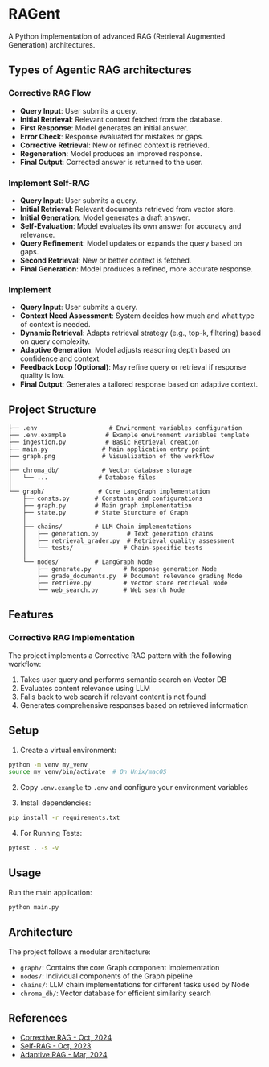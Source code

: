 # RAGent
A Python implementation of advanced RAG (Retrieval Augmented Generation) architectures.


## Types of Agentic RAG architectures
### Corrective RAG Flow
- **Query Input**: User submits a query.
- **Initial Retrieval**: Relevant context fetched from the database.
- **First Response**: Model generates an initial answer.
- **Error Check**: Response evaluated for mistakes or gaps.
- **Corrective Retrieval**: New or refined context is retrieved.
- **Regeneration**: Model produces an improved response.
- **Final Output**: Corrected answer is returned to the user.

### Implement Self-RAG
- **Query Input**: User submits a query.
- **Initial Retrieval**: Relevant documents retrieved from vector store.
- **Initial Generation**: Model generates a draft answer.
- **Self-Evaluation**: Model evaluates its own answer for accuracy and relevance.
- **Query Refinement**: Model updates or expands the query based on gaps.
- **Second Retrieval**: New or better context is fetched.
- **Final Generation**: Model produces a refined, more accurate response.

### Implement 
- **Query Input**: User submits a query.
- **Context Need Assessment**: System decides how much and what type of context is needed.
- **Dynamic Retrieval**: Adapts retrieval strategy (e.g., top-k, filtering) based on query complexity.
- **Adaptive Generation**: Model adjusts reasoning depth based on confidence and context.
- **Feedback Loop (Optional)**: May refine query or retrieval if response quality is low.
- **Final Output**: Generates a tailored response based on adaptive context.



## Project Structure

```
├── .env                    # Environment variables configuration
├── .env.example           # Example environment variables template
├── ingestion.py           # Basic Retrieval creation
├── main.py               # Main application entry point
├── graph.png             # Visualization of the workflow
│
├── chroma_db/            # Vector database storage
│   └── ...              # Database files
│
└── graph/               # Core LangGraph implementation
    ├── consts.py       # Constants and configurations
    ├── graph.py        # Main graph implementation
    ├── state.py        # State Sturcture of Graph
    │
    ├── chains/         # LLM Chain implementations
    │   ├── generation.py        # Text generation chains
    │   ├── retrieval_grader.py  # Retrieval quality assessment
    │   └── tests/              # Chain-specific tests
    │
    └── nodes/          # LangGraph Node 
        ├── generate.py         # Response generation Node
        ├── grade_documents.py  # Document relevance grading Node
        ├── retrieve.py         # Vector store retrieval Node
        └── web_search.py       # Web search Node 
```

## Features

### Corrective RAG Implementation
The project implements a Corrective RAG pattern with the following workflow:
1. Takes user query and performs semantic search on Vector DB
2. Evaluates content relevance using LLM
3. Falls back to web search if relevant content is not found
4. Generates comprehensive responses based on retrieved information

## Setup

1. Create a virtual environment:
```bash
python -m venv my_venv
source my_venv/bin/activate  # On Unix/macOS
```

2. Copy `.env.example` to `.env` and configure your environment variables

3. Install dependencies:
```bash
pip install -r requirements.txt
```

4. For Running Tests:
```bash
pytest . -s -v
```
## Usage

Run the main application:
```bash
python main.py
```

## Architecture

The project follows a modular architecture:
- `graph/`: Contains the core Graph component implementation
- `nodes/`: Individual components of the Graph pipeline
- `chains/`: LLM chain implementations for different tasks used by Node
- `chroma_db/`: Vector database for efficient similarity search


## References
- [Corrective RAG - Oct, 2024](https://arxiv.org/pdf/2401.15884)
- [Self-RAG - Oct, 2023](https://arxiv.org/pdf/2310.11511)
- [Adaptive RAG - Mar, 2024](https://arxiv.org/pdf/2403.14403)